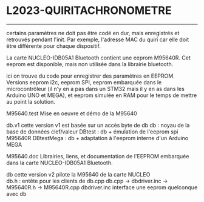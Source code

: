 # L2023-QUIRITACHRONOMETRE
*********************************
certains paramètres ne doit pas être codé en dur, mais enregistrés et retrouvés pendant l'init.
Par exemple, l'adresse MAC du quiri car elle doit être différente pour chaque dispositif.

La carte NUCLEO-IDB05A1 Bluetooth contient une eeprom M95640R. Cet eeprom est disponible, mais non utilisée dans la librairie bluetooth.

ici on trouve du code pour enregistrer des paramètres en EEPROM.
Versions eeprom i2c, eeprom SPI, eeprom embarquée dans le microcontrôleur (il n'y en a pas dans un STM32 mais il y en as dans les Arduino UNO et MEGA), et eeprom simulée en RAM pour le temps de mettre au point la solution.

M95640.test
  Mise en oeuvre et démo de la M95640

db.v1
  cette version v1 est basée sur un accès byte de db
  db : noyau de la base de données clef/valeur
  DBtest : db + émulation de l'eeprom spi M95640R
  DBtestMega : db + adaptation à l'eeprom interne d'un Arduino MEGA

M95640.doc
  Librairies, liens, et documentation de l'EEPROM embarquée dans la carte NUCLEO-IDB05A1 Bluetooth.
  
db
  cette version v2 pilote la M95640 de la carte NUCLEO   
  db.h : entête pour les clients de db.cpp
  db.cpp -> dbdriver.inc -> M95640R.h -> M95640R.cpp
  dbdriver.inc interface une eeprom quelconque avec db 